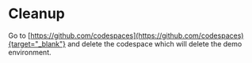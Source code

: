 # Cleanup

Go to [https://github.com/codespaces](https://github.com/codespaces){target="_blank"} and delete the codespace which will delete the demo environment.